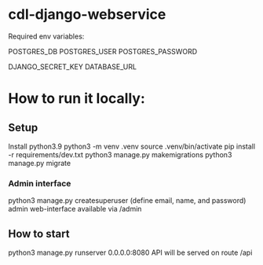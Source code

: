 # cdl-django-webservice

Required env variables:

POSTGRES_DB
POSTGRES_USER
POSTGRES_PASSWORD

DJANGO_SECRET_KEY
DATABASE_URL

# How to run it locally:

## Setup

Install python3.9
python3 -m venv .venv
source .venv/bin/activate
pip install -r requirements/dev.txt
python3 manage.py makemigrations
python3 manage.py migrate

### Admin interface
python3 manage.py createsuperuser (define email, name, and password)
admin web-interface available via /admin

## How to start
python3 manage.py runserver 0.0.0.0:8080
API will be served on route /api